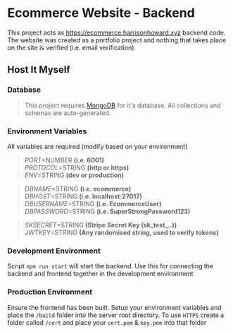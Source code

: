 # Ecommerce Website - Backend

This project acts as https://ecommerce.harrisonhoward.xyz backend code.\
The website was created as a portfolio project and nothing that takes place on the site is verified (i.e. email verification).

## Host It Myself

### Database

> This project requires [MongoDB](https://www.mongodb.com/) for it's database. All collections and schemas are auto-generated.

### Environment Variables

All variables are required (modify based on your environment)

> _PORT_=NUMBER **(i.e. 6001)**\
> _PROTOCOL_=STRING **(http or https)**\
> _ENV_=STRING **(dev or production)**

> _DBNAME_=STRING **(i.e. ecommerce)**\
> _DBHOST_=STRING **(i.e. localhost:27017)**\
> _DBUSERNAME_=STRING **(i.e. EcommerceUser)**\
> _DBPASSWORD_=STRING **(i.e. SuperStrongPassword123)**

> _SKSECRET_=STRING **(Stripe Secret Key (sk_test\_..))**\
> _JWTKEY_=STRING **(Any randomised string, used to verify tokens)**

### Development Environment

Script `npm run start` will start the backend. Use this for connecting the backend and frontend together in the development environment

### Production Environment

Ensure the frontend has been built. Setup your environment variables and place the `/build` folder into the server root directory. To use `HTTPS` create a folder called `/cert` and place your `cert.pem` & `key.pem` into that folder
